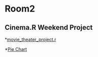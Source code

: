 # Room2
## Cinema.R Weekend Project

*[movie_theater_project.r](https://github.com/gumdropsteve/r_statistical_programming/blob/main/day_05/movie_theater_project.r)

*[Pie Chart](https://www.statmethods.net/graphs/pie.html)
